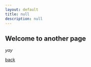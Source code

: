 ```yaml
---
layout: default
title: null
description: null
---
```


## Welcome to another page

_yay_

[back](./)
